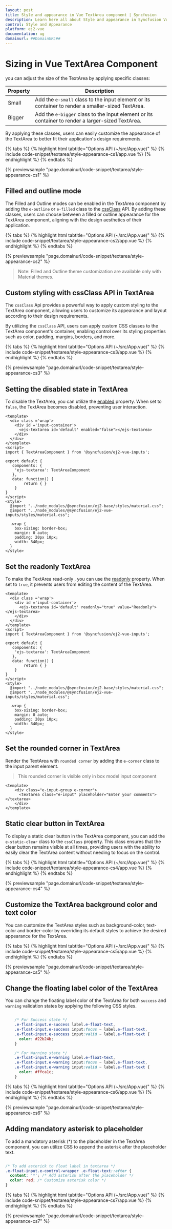 ```yaml
---
layout: post
title: Style and appearance in Vue TextArea component | Syncfusion
description: Learn here all about Style and appearance in Syncfusion Vue TextArea component of Syncfusion Essential JS 2 and more.
control: Style and Appearance
platform: ej2-vue
documentation: ug
domainurl: ##DomainURL##
---
```


# Sizing in Vue TextArea Component

you can adjust the size of the TextArea by applying specific classes:

| Property  | Description |
| -- | -- |
| Small  | Add the `e-small` class to the input element or its container to render a smaller-sized TextArea. |
| Bigger | Add the `e-bigger` class to the input element or its container to render a larger-sized TextArea. |

By applying these classes, users can easily customize the appearance of the TextArea to better fit their application's design requirements.

{% tabs %}
{% highlight html tabtitle="Options API (~/src/App.vue)" %}
{% include code-snippet/textarea/style-appearance-cs1/app.vue %}
{% endhighlight %}
{% endtabs %}

{% previewsample "page.domainurl/code-snippet/textarea/style-appearance-cs1" %}

## Filled and outline mode

The Filled and Outline modes can be enabled in the TextArea component by adding the `e-outline` or `e-filled` class to the [cssClass](https://ej2.syncfusion.com/vue/documentation/api/textarea/#cssClass) API.
By adding these classes, users can choose between a filled or outline appearance for the TextArea component, aligning with the design aesthetics of their application.

{% tabs %}
{% highlight html tabtitle="Options API (~/src/App.vue)" %}
{% include code-snippet/textarea/style-appearance-cs2/app.vue %}
{% endhighlight %}
{% endtabs %}

{% previewsample "page.domainurl/code-snippet/textarea/style-appearance-cs2" %}

>Note: Filled and Outline theme customization are available only with Material themes.

## Custom styling with cssClass API in TextArea

The `cssClass` Api provides a powerful way to apply custom styling to the TextArea component, allowing users to customize its appearance and layout according to their design requirements.

By utilizing the `cssClass` API, users can apply custom CSS classes to the TextArea component's container, enabling control over its styling properties such as color, padding, margins, borders, and more.

{% tabs %}
{% highlight html tabtitle="Options API (~/src/App.vue)" %}
{% include code-snippet/textarea/style-appearance-cs3/app.vue %}
{% endhighlight %}
{% endtabs %}

{% previewsample "page.domainurl/code-snippet/textarea/style-appearance-cs3" %}

## Setting the disabled state in TextArea

To disable the TextArea, you can utilize the [enabled](https://ej2.syncfusion.com/vue/documentation/api/textarea/#enabled) property. When set to `false`, the TextArea becomes disabled, preventing user interaction.

```
<template>
  <div class ='wrap'>
    <div id ='input-container'>
      <ejs-textarea id='default' enabled="false"></ejs-textarea>
    </div>
  </div>
</template>
<script>
import { TextAreaComponent } from '@syncfusion/ej2-vue-inputs';

export default {
   components: {
    'ejs-textarea': TextAreaComponent
   },
   data: function() {
        return { }
    }
}
</script>
<style>
  @import "../node_modules/@syncfusion/ej2-base/styles/material.css";
  @import "../node_modules/@syncfusion/ej2-vue-inputs/styles/material.css";

  .wrap {
    box-sizing: border-box;
    margin: 0 auto;
    padding: 20px 10px;
    width: 340px;
  }
</style>

```

## Set the readonly TextArea

To make the TextArea read-only , you can use the [readonly](https://ej2.syncfusion.com/vue/documentation/api/textarea/#readonly) property. When set to `true`, it prevents users from editing the content of the TextArea.

```
<template>
  <div class ='wrap'>
    <div id ='input-container'>
      <ejs-textarea id='default' readonly="true" value="Readonly"></ejs-textarea>
    </div>
  </div>
</template>
<script>
import { TextAreaComponent } from '@syncfusion/ej2-vue-inputs';

export default {
   components: {
    'ejs-textarea': TextAreaComponent
   },
   data: function() {
        return { }
    }
}
</script>
<style>
  @import "../node_modules/@syncfusion/ej2-base/styles/material.css";
  @import "../node_modules/@syncfusion/ej2-vue-inputs/styles/material.css";

  .wrap {
    box-sizing: border-box;
    margin: 0 auto;
    padding: 20px 10px;
    width: 340px;
  }
</style>

```

## Set the rounded corner in TextArea

Render the TextArea with `rounded corner` by adding the `e-corner` class to the input parent element.

>This rounded corner is visible only in box model input component

```
<template>
    <div class="e-input-group e-corner">
      <textarea class="e-input" placeholder="Enter your comments"></textarea>
    </div>
</template>

```

## Static clear button in TextArea

To display a static clear button in the TextArea component, you can add the `e-static-clear` class to the `cssClass` property. This class ensures that the clear button remains visible at all times, providing users with the ability to easily clear the TextArea content without needing to focus on the control.

{% tabs %}
{% highlight html tabtitle="Options API (~/src/App.vue)" %}
{% include code-snippet/textarea/style-appearance-cs4/app.vue %}
{% endhighlight %}
{% endtabs %}

{% previewsample "page.domainurl/code-snippet/textarea/style-appearance-cs4" %}

## Customize the TextArea background color and text color

You can customize the TextArea styles such as background-color, text-color and border-color by overriding its default styles to achieve the desired appearance for the TextArea.

{% tabs %}
{% highlight html tabtitle="Options API (~/src/App.vue)" %}
{% include code-snippet/textarea/style-appearance-cs5/app.vue %}
{% endhighlight %}
{% endtabs %}

{% previewsample "page.domainurl/code-snippet/textarea/style-appearance-cs5" %}

## Change the floating label color of the TextArea

You can change the floating label color of the TextArea for both `success` and `warning` validation states by applying the following CSS styles.

```css

    /* For Success state */
    .e-float-input.e-success label.e-float-text,
    .e-float-input.e-success input:focus ~ label.e-float-text,
    .e-float-input.e-success input:valid ~ label.e-float-text {
      color: #22b24b;
    }

    /* For Warning state */
    .e-float-input.e-warning label.e-float-text,
    .e-float-input.e-warning input:focus ~ label.e-float-text,
    .e-float-input.e-warning input:valid ~ label.e-float-text {
      color: #ffca1c;
    }

```

{% tabs %}
{% highlight html tabtitle="Options API (~/src/App.vue)" %}
{% include code-snippet/textarea/style-appearance-cs6/app.vue %}
{% endhighlight %}
{% endtabs %}

{% previewsample "page.domainurl/code-snippet/textarea/style-appearance-cs6" %}

## Adding mandatory asterisk to placeholder

To add a mandatory asterisk (*) to the placeholder in the TextArea component, you can utilize CSS to append the asterisk after the placeholder text.

```css

/* To add asterick to float label in textarea */ 
.e-float-input.e-control-wrapper .e-float-text::after {
  content: '*'; /* Add asterisk after the placeholder */
  color: red; /* Customize asterisk color */
}

```

{% tabs %}
{% highlight html tabtitle="Options API (~/src/App.vue)" %}
{% include code-snippet/textarea/style-appearance-cs7/app.vue %}
{% endhighlight %}
{% endtabs %}

{% previewsample "page.domainurl/code-snippet/textarea/style-appearance-cs7" %}
